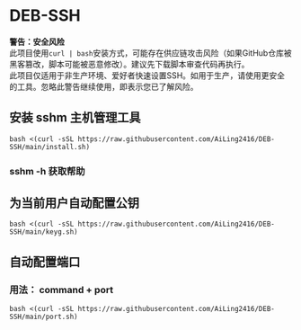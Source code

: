# DEB-SSH

**警告：安全风险**  
此项目使用`curl | bash`安装方式，可能存在供应链攻击风险（如果GitHub仓库被黑客篡改，脚本可能被恶意修改）。建议先下载脚本审查代码再执行。  
此项目仅适用于非生产环境、爱好者快速设置SSH。如用于生产，请使用更安全的工具。忽略此警告继续使用，即表示您已了解风险。

## 安装 sshm 主机管理工具
```
bash <(curl -sSL https://raw.githubusercontent.com/AiLing2416/DEB-SSH/main/install.sh)
```
### sshm -h 获取帮助

## 为当前用户自动配置公钥
```
bash <(curl -sSL https://raw.githubusercontent.com/AiLing2416/DEB-SSH/main/keyg.sh)
```

## 自动配置端口
### 用法： command + port
```
bash <(curl -sSL https://raw.githubusercontent.com/AiLing2416/DEB-SSH/main/port.sh)
```
